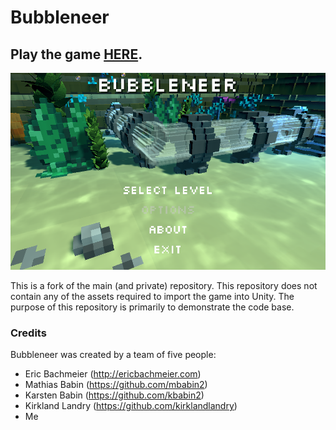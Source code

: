 # Bubbleneer

## Play the game [HERE](https://ballen1.github.io/Bubbleneer/).

![Alt text](mainScreen.PNG?raw=true "Bubbleneer Main Menu")

This is a fork of the main (and private) repository. This repository does not contain any of the assets required to import the game into Unity. The purpose of this repository is primarily to demonstrate the code base.

### Credits

Bubbleneer was created by a team of five people:

* Eric Bachmeier (http://ericbachmeier.com)
* Mathias Babin (https://github.com/mbabin2)
* Karsten Babin (https://github.com/kbabin2)
* Kirkland Landry (https://github.com/kirklandlandry)
* Me
